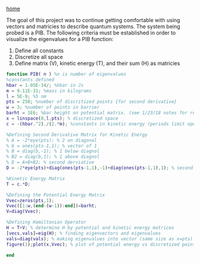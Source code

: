 [home](/README.md)


The goal of this project was to continue getting comfortable with using vectors and matricies to describe quantum systems. The system
being probed is a PIB. 
The following criteria must be established in order to visualize the eigenvalues for a PIB function:
  1. Define all constants
  2. Discretize all space
  3. Define matrix (V), kinetic energy (T), and their sum (H) as matricies 
```Matlab 
function PIB( n ) %n is number of eigenvalues
%constants defined
hbar = 1.05E-34/; %hbar in Js
m = 9.11E-31; %mass in kilograms
l = 5E-9; %5 nm
pts = 250; %number of discritized points {for second derivative}
w = 3; %number of points in barrier
barht = 1E6; %bar height on potential matrix. (see 1/23/18 notes for reference)
x = linspace(0,l,pts); % discretized space
c = -(hbar.^2)./(2.*m); %constants in kinetic energy (periods limit operation to elements only)

%Defining Second Derivative Matrix for Kinetic Energy
% A = -2*eye(pts); % 2 on diagonal
% b = ones(pts-1,1); % vector of 1
% B = diag(b,-1); % 1 below diagnol
% B2 = diag(b,1); % 1 above diagnol
% D = A+B+B2; % second derviative
D = -2*eye(pts)+diag(ones(pts-1,1),-1)+diag(ones(pts-1,1),1); % second derivative matrix

%Kinetic Energy Matrix 
T = c.*D;

%Defining the Potential Energy Matrix
Vvec=zeros(pts,1);
Vvec([1:w,(end-(w-1)):end])=barht;
V=diag(Vvec);

%Defining Hamiltonian Operator
H = T+V; % determine H by potential and kinetic energy matrices
[vecs,vals]=eig(H); % finding eigenvectors and eigenvalues
vals=diag(vals); % making eigenvalues into vector (same size as x=pts)
figure(1);plot(x,Vvec); % plot of potential energy vs discretized points

end
```
